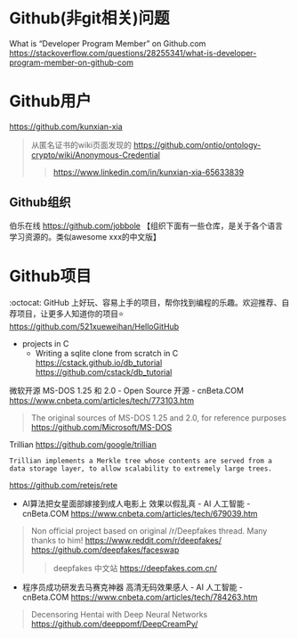 
# Github(非git相关)问题

What is “Developer Program Member” on Github.com https://stackoverflow.com/questions/28255341/what-is-developer-program-member-on-github-com

# Github用户

https://github.com/kunxian-xia
> 从匿名证书的wiki页面发现的 https://github.com/ontio/ontology-crypto/wiki/Anonymous-Credential
>> https://www.linkedin.com/in/kunxian-xia-65633839

## Github组织

伯乐在线 https://github.com/jobbole 【组织下面有一些仓库，是关于各个语言学习资源的。类似awesome xxx的中文版】

# Github项目

:octocat: GitHub 上好玩、容易上手的项目，帮你找到编程的乐趣。欢迎推荐、自荐项目，让更多人知道你的项目:star: https://github.com/521xueweihan/HelloGitHub
- projects in C
  - Writing a sqlite clone from scratch in C https://cstack.github.io/db_tutorial https://github.com/cstack/db_tutorial

微软开源 MS-DOS 1.25 和 2.0 - Open Source 开源 - cnBeta.COM https://www.cnbeta.com/articles/tech/773103.htm
> The original sources of MS-DOS 1.25 and 2.0, for reference purposes https://github.com/Microsoft/MS-DOS

Trillian https://github.com/google/trillian
```
Trillian implements a Merkle tree whose contents are served from a data storage layer, to allow scalability to extremely large trees.
```

https://github.com/retejs/rete


- AI算法把女星面部嫁接到成人电影上 效果以假乱真 - AI 人工智能 - cnBeta.COM https://www.cnbeta.com/articles/tech/679039.htm
> Non official project based on original /r/Deepfakes thread. Many thanks to him! https://www.reddit.com/r/deepfakes/ https://github.com/deepfakes/faceswap
>> deepfakes 中文站 https://deepfakes.com.cn/
- 程序员成功研发去马赛克神器 高清无码效果感人 - AI 人工智能 - cnBeta.COM https://www.cnbeta.com/articles/tech/784263.htm
> Decensoring Hentai with Deep Neural Networks https://github.com/deeppomf/DeepCreamPy/

